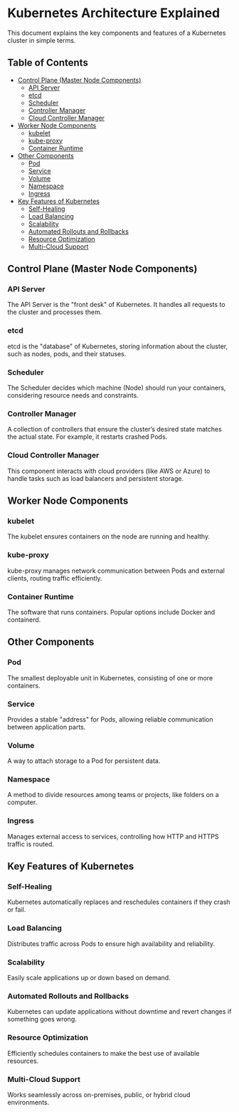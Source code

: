 # Kubernetes Architecture Explained

This document explains the key components and features of a Kubernetes cluster in simple terms.

## Table of Contents
- [Control Plane (Master Node Components)](#control-plane-master-node-components)
  - [API Server](#api-server)
  - [etcd](#etcd)
  - [Scheduler](#scheduler)
  - [Controller Manager](#controller-manager)
  - [Cloud Controller Manager](#cloud-controller-manager)
- [Worker Node Components](#worker-node-components)
  - [kubelet](#kubelet)
  - [kube-proxy](#kube-proxy)
  - [Container Runtime](#container-runtime)
- [Other Components](#other-components)
  - [Pod](#pod)
  - [Service](#service)
  - [Volume](#volume)
  - [Namespace](#namespace)
  - [Ingress](#ingress)
- [Key Features of Kubernetes](#key-features-of-kubernetes)
  - [Self-Healing](#self-healing)
  - [Load Balancing](#load-balancing)
  - [Scalability](#scalability)
  - [Automated Rollouts and Rollbacks](#automated-rollouts-and-rollbacks)
  - [Resource Optimization](#resource-optimization)
  - [Multi-Cloud Support](#multi-cloud-support)

## Control Plane (Master Node Components)

### API Server
The API Server is the "front desk" of Kubernetes. It handles all requests to the cluster and processes them.

### etcd
etcd is the "database" of Kubernetes, storing information about the cluster, such as nodes, pods, and their statuses.

### Scheduler
The Scheduler decides which machine (Node) should run your containers, considering resource needs and constraints.

### Controller Manager
A collection of controllers that ensure the cluster’s desired state matches the actual state. For example, it restarts crashed Pods.

### Cloud Controller Manager
This component interacts with cloud providers (like AWS or Azure) to handle tasks such as load balancers and persistent storage.

## Worker Node Components

### kubelet
The kubelet ensures containers on the node are running and healthy.

### kube-proxy
kube-proxy manages network communication between Pods and external clients, routing traffic efficiently.

### Container Runtime
The software that runs containers. Popular options include Docker and containerd.

## Other Components

### Pod
The smallest deployable unit in Kubernetes, consisting of one or more containers.

### Service
Provides a stable "address" for Pods, allowing reliable communication between application parts.

### Volume
A way to attach storage to a Pod for persistent data.

### Namespace
A method to divide resources among teams or projects, like folders on a computer.

### Ingress
Manages external access to services, controlling how HTTP and HTTPS traffic is routed.

## Key Features of Kubernetes

### Self-Healing
Kubernetes automatically replaces and reschedules containers if they crash or fail.

### Load Balancing
Distributes traffic across Pods to ensure high availability and reliability.

### Scalability
Easily scale applications up or down based on demand.

### Automated Rollouts and Rollbacks
Kubernetes can update applications without downtime and revert changes if something goes wrong.

### Resource Optimization
Efficiently schedules containers to make the best use of available resources.

### Multi-Cloud Support
Works seamlessly across on-premises, public, or hybrid cloud environments.
